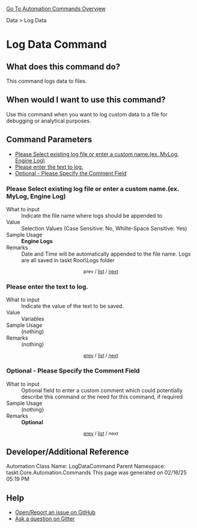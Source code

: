 <!--TITLE: Log Data Command -->
<!-- SUBTITLE: a command in the Data group. -->
[Go To Automation Commands Overview](/automation-commands.md)


Data &gt; Log Data


# Log Data Command


## What does this command do?
This command logs data to files.


## When would I want to use this command?
Use this command when you want to log custom data to a file for debugging or analytical purposes.


<a id="param_list"></a>
## Command Parameters
- [Please Select existing log file or enter a custom name.(ex. MyLog, Engine Log)](#param_0)
- [Please enter the text to log.](#param_1)
- [Optional - Please Specify the Comment Field](#param_2)


<a id="param_0"></a>
### Please Select existing log file or enter a custom name.(ex. MyLog, Engine Log)


<dl>
<dt>What to input</dt><dd>Indicate the file name where logs should be appended to</dd>
<dt>Value</dt><dd>Selection Values (Case Sensitive: No, Whilte-Space Sensitive: Yes)</dd>
<dt>Sample Usage</dt><dd><strong>Engine Logs</strong></dd>
<dt>Remarks</dt><dd>Date and Time will be automatically appended to the file name.  Logs are all saved in taskt Root\Logs folder</dd>
</dl>




<div style="font-size: 90%; text-align: center">


prev / [list](#param_list) / [next](#param_1)


</div>


<a id="param_1"></a>
### Please enter the text to log.


<dl>
<dt>What to input</dt><dd>Indicate the value of the text to be saved.</dd>
<dt>Value</dt><dd>Variables</dd>
<dt>Sample Usage</dt><dd>(nothing)</dd>
<dt>Remarks</dt><dd>(nothing)</dd>
</dl>




<div style="font-size: 90%; text-align: center">


[prev](#param_1) / [list](#param_list) / [next](#param_2)


</div>


<a id="param_2"></a>
### Optional - Please Specify the Comment Field


<dl>
<dt>What to input</dt><dd>Optional field to enter a custom comment which could potentially describe this command or the need for this command, if required</dd>
<dt>Sample Usage</dt><dd>(nothing)</dd>
<dt>Remarks</dt><dd><strong>Optional</strong><br></dd>
</dl>




<div style="font-size: 90%; text-align: center">


[prev](#param_2) / [list](#param_list) / next


</div>


## Developer/Additional Reference
Automation Class Name: LogDataCommand
Parent Namespace: taskt.Core.Automation.Commands
This page was generated on 02/16/25 05:19 PM


## Help
- [Open/Report an issue on GitHub](https://github.com/rcktrncn/taskt/issues/new)
- [Ask a question on Gitter](https://gitter.im/taskt-rpa/Lobby)
